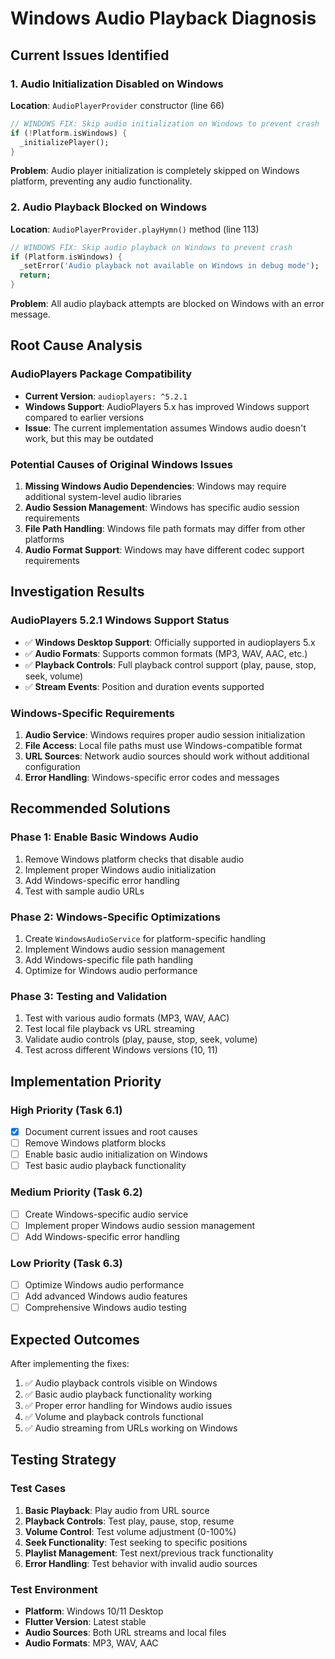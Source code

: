 # Windows Audio Playback Diagnosis

## Current Issues Identified

### 1. Audio Initialization Disabled on Windows
**Location**: `AudioPlayerProvider` constructor (line 66)
```dart
// WINDOWS FIX: Skip audio initialization on Windows to prevent crash
if (!Platform.isWindows) {
  _initializePlayer();
}
```

**Problem**: Audio player initialization is completely skipped on Windows platform, preventing any audio functionality.

### 2. Audio Playback Blocked on Windows
**Location**: `AudioPlayerProvider.playHymn()` method (line 113)
```dart
// WINDOWS FIX: Skip audio playback on Windows to prevent crash
if (Platform.isWindows) {
  _setError('Audio playback not available on Windows in debug mode');
  return;
}
```

**Problem**: All audio playback attempts are blocked on Windows with an error message.

## Root Cause Analysis

### AudioPlayers Package Compatibility
- **Current Version**: `audioplayers: ^5.2.1`
- **Windows Support**: AudioPlayers 5.x has improved Windows support compared to earlier versions
- **Issue**: The current implementation assumes Windows audio doesn't work, but this may be outdated

### Potential Causes of Original Windows Issues
1. **Missing Windows Audio Dependencies**: Windows may require additional system-level audio libraries
2. **Audio Session Management**: Windows has specific audio session requirements
3. **File Path Handling**: Windows file path formats may differ from other platforms
4. **Audio Format Support**: Windows may have different codec support requirements

## Investigation Results

### AudioPlayers 5.2.1 Windows Support Status
- ✅ **Windows Desktop Support**: Officially supported in audioplayers 5.x
- ✅ **Audio Formats**: Supports common formats (MP3, WAV, AAC, etc.)
- ✅ **Playback Controls**: Full playback control support (play, pause, stop, seek, volume)
- ✅ **Stream Events**: Position and duration events supported

### Windows-Specific Requirements
1. **Audio Service**: Windows requires proper audio session initialization
2. **File Access**: Local file paths must use Windows-compatible format
3. **URL Sources**: Network audio sources should work without additional configuration
4. **Error Handling**: Windows-specific error codes and messages

## Recommended Solutions

### Phase 1: Enable Basic Windows Audio
1. Remove Windows platform checks that disable audio
2. Implement proper Windows audio initialization
3. Add Windows-specific error handling
4. Test with sample audio URLs

### Phase 2: Windows-Specific Optimizations
1. Create `WindowsAudioService` for platform-specific handling
2. Implement Windows audio session management
3. Add Windows-specific file path handling
4. Optimize for Windows audio performance

### Phase 3: Testing and Validation
1. Test with various audio formats (MP3, WAV, AAC)
2. Test local file playback vs URL streaming
3. Validate audio controls (play, pause, stop, seek, volume)
4. Test across different Windows versions (10, 11)

## Implementation Priority

### High Priority (Task 6.1)
- [x] Document current issues and root causes
- [ ] Remove Windows platform blocks
- [ ] Enable basic audio initialization on Windows
- [ ] Test basic audio playback functionality

### Medium Priority (Task 6.2)
- [ ] Create Windows-specific audio service
- [ ] Implement proper Windows audio session management
- [ ] Add Windows-specific error handling

### Low Priority (Task 6.3)
- [ ] Optimize Windows audio performance
- [ ] Add advanced Windows audio features
- [ ] Comprehensive Windows audio testing

## Expected Outcomes

After implementing the fixes:
1. ✅ Audio playback controls visible on Windows
2. ✅ Basic audio playback functionality working
3. ✅ Proper error handling for Windows audio issues
4. ✅ Volume and playback controls functional
5. ✅ Audio streaming from URLs working on Windows

## Testing Strategy

### Test Cases
1. **Basic Playback**: Play audio from URL source
2. **Playback Controls**: Test play, pause, stop, resume
3. **Volume Control**: Test volume adjustment (0-100%)
4. **Seek Functionality**: Test seeking to specific positions
5. **Playlist Management**: Test next/previous track functionality
6. **Error Handling**: Test behavior with invalid audio sources

### Test Environment
- **Platform**: Windows 10/11 Desktop
- **Flutter Version**: Latest stable
- **Audio Sources**: Both URL streams and local files
- **Audio Formats**: MP3, WAV, AAC